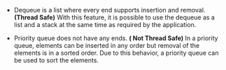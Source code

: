 - Dequeue is a list where every end supports insertion and removal. **(Thread Safe)**
With this feature, it is possible to use the dequeue as a list and a stack at 
the same time as required by the application.

- Priority queue does not have any ends. **( Not Thread Safe)**
In a priority queue, elements can be inserted in any order but removal of the
 elements is in a sorted order.
Due to this behavior, a priority queue can be used to sort the elements.